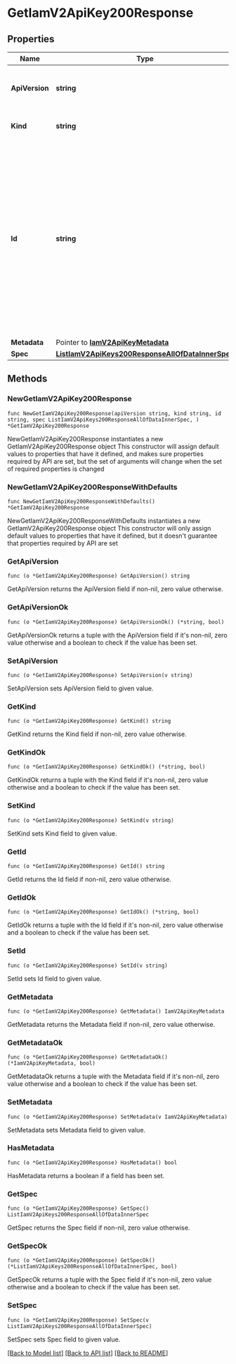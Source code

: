 # GetIamV2ApiKey200Response

## Properties

Name | Type | Description | Notes
------------ | ------------- | ------------- | -------------
**ApiVersion** | **string** | APIVersion defines the schema version of this representation of a resource. | [readonly] 
**Kind** | **string** | Kind defines the object this REST resource represents. | [readonly] 
**Id** | **string** | ID is the \&quot;natural identifier\&quot; for an object within its scope/namespace; it is normally unique across time but not space. That is, you can assume that the ID will not be reclaimed and reused after an object is deleted (\&quot;time\&quot;); however, it may collide with IDs for other object &#x60;kinds&#x60; or objects of the same &#x60;kind&#x60; within a different scope/namespace (\&quot;space\&quot;). | [readonly] 
**Metadata** | Pointer to [**IamV2ApiKeyMetadata**](IamV2ApiKeyMetadata.md) |  | [optional] 
**Spec** | [**ListIamV2ApiKeys200ResponseAllOfDataInnerSpec**](ListIamV2ApiKeys200ResponseAllOfDataInnerSpec.md) |  | 

## Methods

### NewGetIamV2ApiKey200Response

`func NewGetIamV2ApiKey200Response(apiVersion string, kind string, id string, spec ListIamV2ApiKeys200ResponseAllOfDataInnerSpec, ) *GetIamV2ApiKey200Response`

NewGetIamV2ApiKey200Response instantiates a new GetIamV2ApiKey200Response object
This constructor will assign default values to properties that have it defined,
and makes sure properties required by API are set, but the set of arguments
will change when the set of required properties is changed

### NewGetIamV2ApiKey200ResponseWithDefaults

`func NewGetIamV2ApiKey200ResponseWithDefaults() *GetIamV2ApiKey200Response`

NewGetIamV2ApiKey200ResponseWithDefaults instantiates a new GetIamV2ApiKey200Response object
This constructor will only assign default values to properties that have it defined,
but it doesn't guarantee that properties required by API are set

### GetApiVersion

`func (o *GetIamV2ApiKey200Response) GetApiVersion() string`

GetApiVersion returns the ApiVersion field if non-nil, zero value otherwise.

### GetApiVersionOk

`func (o *GetIamV2ApiKey200Response) GetApiVersionOk() (*string, bool)`

GetApiVersionOk returns a tuple with the ApiVersion field if it's non-nil, zero value otherwise
and a boolean to check if the value has been set.

### SetApiVersion

`func (o *GetIamV2ApiKey200Response) SetApiVersion(v string)`

SetApiVersion sets ApiVersion field to given value.


### GetKind

`func (o *GetIamV2ApiKey200Response) GetKind() string`

GetKind returns the Kind field if non-nil, zero value otherwise.

### GetKindOk

`func (o *GetIamV2ApiKey200Response) GetKindOk() (*string, bool)`

GetKindOk returns a tuple with the Kind field if it's non-nil, zero value otherwise
and a boolean to check if the value has been set.

### SetKind

`func (o *GetIamV2ApiKey200Response) SetKind(v string)`

SetKind sets Kind field to given value.


### GetId

`func (o *GetIamV2ApiKey200Response) GetId() string`

GetId returns the Id field if non-nil, zero value otherwise.

### GetIdOk

`func (o *GetIamV2ApiKey200Response) GetIdOk() (*string, bool)`

GetIdOk returns a tuple with the Id field if it's non-nil, zero value otherwise
and a boolean to check if the value has been set.

### SetId

`func (o *GetIamV2ApiKey200Response) SetId(v string)`

SetId sets Id field to given value.


### GetMetadata

`func (o *GetIamV2ApiKey200Response) GetMetadata() IamV2ApiKeyMetadata`

GetMetadata returns the Metadata field if non-nil, zero value otherwise.

### GetMetadataOk

`func (o *GetIamV2ApiKey200Response) GetMetadataOk() (*IamV2ApiKeyMetadata, bool)`

GetMetadataOk returns a tuple with the Metadata field if it's non-nil, zero value otherwise
and a boolean to check if the value has been set.

### SetMetadata

`func (o *GetIamV2ApiKey200Response) SetMetadata(v IamV2ApiKeyMetadata)`

SetMetadata sets Metadata field to given value.

### HasMetadata

`func (o *GetIamV2ApiKey200Response) HasMetadata() bool`

HasMetadata returns a boolean if a field has been set.

### GetSpec

`func (o *GetIamV2ApiKey200Response) GetSpec() ListIamV2ApiKeys200ResponseAllOfDataInnerSpec`

GetSpec returns the Spec field if non-nil, zero value otherwise.

### GetSpecOk

`func (o *GetIamV2ApiKey200Response) GetSpecOk() (*ListIamV2ApiKeys200ResponseAllOfDataInnerSpec, bool)`

GetSpecOk returns a tuple with the Spec field if it's non-nil, zero value otherwise
and a boolean to check if the value has been set.

### SetSpec

`func (o *GetIamV2ApiKey200Response) SetSpec(v ListIamV2ApiKeys200ResponseAllOfDataInnerSpec)`

SetSpec sets Spec field to given value.



[[Back to Model list]](../README.md#documentation-for-models) [[Back to API list]](../README.md#documentation-for-api-endpoints) [[Back to README]](../README.md)


